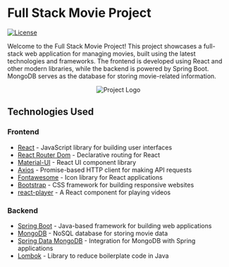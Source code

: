 

# Full Stack Movie Project

[![License](https://img.shields.io/badge/license-MIT-blue.svg)](LICENSE)

Welcome to the Full Stack Movie Project! This project showcases a full-stack web application for managing movies, built using the latest technologies and frameworks. The frontend is developed using React and other modern libraries, while the backend is powered by Spring Boot. MongoDB serves as the database for storing movie-related information.

<div align="center">
  <img src="https://github.com/buraxta/full-stack-movie-project/blob/main/.idea/banner.gif" alt="Project Logo">
</div>

## Technologies Used

### Frontend

- [React](https://reactjs.org/) - JavaScript library for building user interfaces
- [React Router Dom](https://reactrouter.com/en/main) - Declarative routing for React
- [Material-UI](https://material-ui.com/) - React UI component library
- [Axios](https://axios-http.com/) - Promise-based HTTP client for making API requests
- [Fontawesome](https://fortawesome.com/) - Icon library for React applications
- [Bootstrap](https://getbootstrap.com/) - CSS framework for building responsive websites
- [react-player](https://www.npmjs.com/package/react-player) - A React component for playing videos



### Backend

- [Spring Boot](https://spring.io/projects/spring-boot) - Java-based framework for building web applications
- [MongoDB](https://www.mongodb.com/) - NoSQL database for storing movie data
- [Spring Data MongoDB](https://spring.io/projects/spring-data-mongodb) - Integration for MongoDB with Spring applications
- [Lombok](https://projectlombok.org/) - Library to reduce boilerplate code in Java


